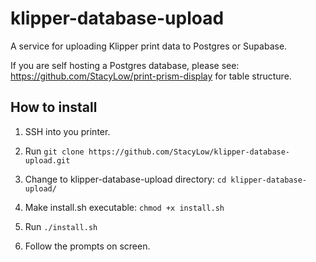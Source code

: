 # klipper-database-upload
A service for uploading Klipper print data to Postgres or Supabase.

If you are self hosting a Postgres database, please see: https://github.com/StacyLow/print-prism-display for table structure.

## How to install

  1. SSH into you printer.

  2. Run ```git clone https://github.com/StacyLow/klipper-database-upload.git```

  3. Change to klipper-database-upload directory: ```cd klipper-database-upload/```

  4. Make install.sh executable: ```chmod +x install.sh```

  5. Run ```./install.sh```

  6. Follow the prompts on screen.

